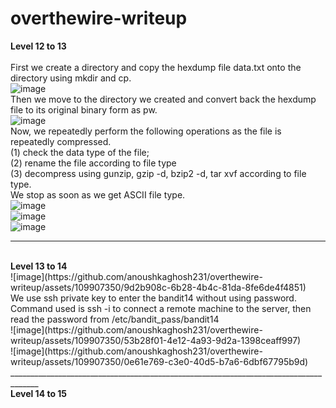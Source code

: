 # overthewire-writeup

<b> Level 12 to 13</b><br><br>
First we create a directory and copy the hexdump file data.txt onto the directory using mkdir and cp.
<br>![image](https://github.com/anoushkaghosh231/overthewire-writeup/assets/109907350/110865e4-41d6-458e-afbc-3c232b3d2f8c)
<br> Then we move to the directory we created and convert back the hexdump file to its original binary form as pw.
<br>![image](https://github.com/anoushkaghosh231/overthewire-writeup/assets/109907350/cb223dc2-6dce-45a8-8a2b-17144020d09c)
<br> Now, we repeatedly perform the following operations as the file is repeatedly compressed.
<br> (1) check the data type of the file;
<br> (2) rename the file according to file type
<br> (3) decompress using gunzip, gzip -d, bzip2 -d, tar xvf according to file type.
<br> We stop as soon as we get ASCII file type.
<br>![image](https://github.com/anoushkaghosh231/overthewire-writeup/assets/109907350/f292ab5b-d4e4-44d7-be9c-c3a4d20ea7b3)
<br>![image](https://github.com/anoushkaghosh231/overthewire-writeup/assets/109907350/d0cff6e5-c45b-4d7e-b4d2-c724236252c7)
<br> ![image](https://github.com/anoushkaghosh231/overthewire-writeup/assets/109907350/edd64cb9-8bfd-4364-90ee-a96c468291d7)
_______________________________________________________________________________
<br>
<b> Level 13 to 14 </b>
<br> ![image](https://github.com/anoushkaghosh231/overthewire-writeup/assets/109907350/9d2b908c-6b28-4b4c-81da-8fe6de4f4851)
<br> We use ssh private key to enter the bandit14 without using password. Command used is ssh -i to connect a remote machine to the server, then read the password from /etc/bandit_pass/bandit14
<br> ![image](https://github.com/anoushkaghosh231/overthewire-writeup/assets/109907350/53b28f01-4e12-4a93-9d2a-1398ceaff997)
<br> ![image](https://github.com/anoushkaghosh231/overthewire-writeup/assets/109907350/0e61e769-c3e0-40d5-b7a6-6dbf67795b9d)
<br>
_____________________________________________________________________________________
<br>
<b>Level 14 to 15 </b>
<br> 
